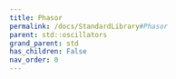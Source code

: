 ```yaml
---
title: Phasor
permalink: /docs/StandardLibrary#Phasor
parent: std::oscillators
grand_parent: std
has_children: False
nav_order: 0
---
```

